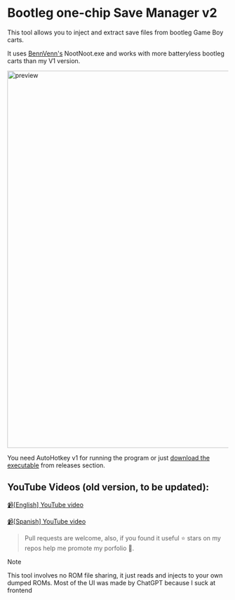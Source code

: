 
# Bootleg one-chip Save Manager v2

This tool allows you to inject and extract save files from bootleg Game Boy carts.

It uses [BennVenn's](https://bennvenn.myshopify.com/) NootNoot.exe and works with more batteryless bootleg carts than my V1 version.

<img width="2400" height="860" alt="preview" src="https://github.com/user-attachments/assets/c26b9ba5-7301-442f-9e6c-3b874ae80131" />


You need AutoHotkey v1 for running the program or just [download the executable](https://github.com/elModo7/GBC-Batteryless-Save-Tool-V2/releases/) from releases section.

## YouTube Videos (old version, to be updated):
[📹\[English\] YouTube video](https://youtu.be/WMO_GL3q988)

[📹\[Spanish\] YouTube video](https://youtu.be/dV9vCqr0tAE)

> Pull requests are welcome, also, if you found it useful ⭐ stars on my repos help me promote my porfolio 🚀.


> [!NOTE]  
> This tool involves no ROM file sharing, it just reads and injects to your own dumped ROMs.
> Most of the UI was made by ChatGPT because I suck at frontend
